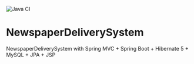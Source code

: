 ![Java CI](https://github.com/adityastic/NewspaperDeliverySystem/workflows/Java%20CI/badge.svg?branch=development)

# NewspaperDeliverySystem
NewspaperDeliverySystem with Spring MVC + Spring Boot + Hibernate 5 + MySQL + JPA + JSP
